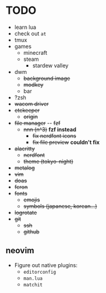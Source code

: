 # TODO
- learn lua
- check out `at`
- tmux
- games
    - minecraft
    - steam
        - stardew valley
- dwm
    - ~~background image~~
    - ~~modkey~~
    - bar
- ?zsh
- ~~wacom driver~~                
- ~~etckeeper~~
    - ~~origin~~
- ~~file manager~~
    -- ~~fzf~~
    - ~~nnn (n^3)~~ **fzf instead**
        - ~~fix nerdfont icons~~
        - ~~fix file preview~~ **couldn't fix**
- ~~alacritty~~
    - ~~nerdfont~~
    - ~~theme (tokyo-night)~~
- ~~metalog~~
- ~~vim~~
- ~~doas~~
- ~~fcron~~
- ~~fonts~~
    - ~~emojis~~
    - ~~symbols (japanese, korean...)~~
- ~~logrotate~~
- ~~git~~
  - ~~ssh~~
  - ~~github~~

## neovim
- Figure out native plugins:
    - `editorconfig`
    - `man.lua`
    - `matchit`

